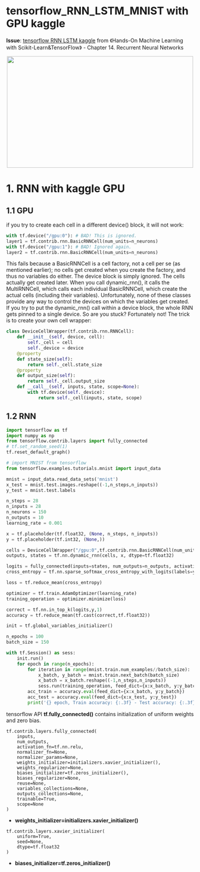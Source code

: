 # tensorflow_RNN_LSTM_MNIST with GPU kaggle

**Issue**: [tensorflow RNN LSTM kaggle](https://github.com/davidkorea/NLP_201811/issues/6) from 《Hands-On Machine Learning with Scikit-Learn&TensorFlow》 -  Chapter 14. Recurrent Neural Networks

<p align="center">
    <img src="https://i.loli.net/2019/01/06/5c31bee02bce4.png" width="500" height="300">
</p>

# 1. RNN with kaggle GPU
## 1.1 GPU
if you try to create each cell in a different
device() block, it will not work:
```python
with tf.device("/gpu:0"): # BAD! This is ignored.
layer1 = tf.contrib.rnn.BasicRNNCell(num_units=n_neurons)
with tf.device("/gpu:1"): # BAD! Ignored again.
layer2 = tf.contrib.rnn.BasicRNNCell(num_units=n_neurons)
```
This fails because a BasicRNNCell is a cell factory, not a cell per se (as mentioned earlier); no cells get
created when you create the factory, and thus no variables do either. The device block is simply ignored.
The cells actually get created later. When you call dynamic_rnn(), it calls the MultiRNNCell, which
calls each individual BasicRNNCell, which create the actual cells (including their variables).
Unfortunately, none of these classes provide any way to control the devices on which the variables get
created. If you try to put the dynamic_rnn() call within a device block, the whole RNN gets pinned to a
single device. So are you stuck? Fortunately not! The trick is to create your own cell wrapper:

```python
class DeviceCellWrapper(tf.contrib.rnn.RNNCell):
    def __init__(self, device, cell):
        self._cell = cell
        self._device = device
    @property
    def state_size(self):
        return self._cell.state_size
    @property
    def output_size(self):
        return self._cell.output_size
    def __call__(self, inputs, state, scope=None):
        with tf.device(self._device):
            return self._cell(inputs, state, scope)
```
## 1.2 RNN
```python
import tensorflow as tf
import numpy as np
from tensorflow.contrib.layers import fully_connected
# tf.set_random_seed(1)
tf.reset_default_graph()
```

```python
# import MNIST from tensorflow
from tensorflow.examples.tutorials.mnist import input_data

mnist = input_data.read_data_sets('mnist')
x_test = mnist.test.images.reshape((-1,n_steps,n_inputs))
y_test = mnist.test.labels
```

```python
n_steps = 28
n_inputs = 28
n_neurons = 150
n_outputs = 10
learning_rate = 0.001
```
```python
x = tf.placeholder(tf.float32, (None, n_steps, n_inputs))
y = tf.placeholder(tf.int32, (None,))

cells = DeviceCellWrapper("/gpu:0",tf.contrib.rnn.BasicRNNCell(num_units=n_neurons)) # GPU
outputs, states = tf.nn.dynamic_rnn(cells, x, dtype=tf.float32)

logits = fully_connected(inputs=states, num_outputs=n_outputs, activation_fn=None)
cross_entropy = tf.nn.sparse_softmax_cross_entropy_with_logits(labels=y, logits=logits)

loss = tf.reduce_mean(cross_entropy)

optimizer = tf.train.AdamOptimizer(learning_rate)
training_operation = optimizer.minimize(loss)

correct = tf.nn.in_top_k(logits,y,1)
accuracy = tf.reduce_mean(tf.cast(correct,tf.float32))

init = tf.global_variables_initializer()
```
```python
n_epochs = 100
batch_size = 150

with tf.Session() as sess:
    init.run()
    for epoch in range(n_epochs):
        for iteration in range(mnist.train.num_examples//batch_size):
            x_batch, y_batch = mnist.train.next_batch(batch_size)
            x_batch = x_batch.reshape((-1,n_steps,n_inputs))
            sess.run(training_operation, feed_dict={x:x_batch, y:y_batch})
        acc_train = accuracy.eval(feed_dict={x:x_batch, y:y_batch})
        acc_test = accuracy.eval(feed_dict={x:x_test, y:y_test})
        print('{} epoch, Train accuracy: {:.3f} - Test accuracy: {:.3f}'.format(epoch, acc_train, acc_test))
```

tensorflow API **tf.fully_connected()** 
contains initialization of uniform weights and zero bias.

```
tf.contrib.layers.fully_connected(
    inputs,
    num_outputs,
    activation_fn=tf.nn.relu,
    normalizer_fn=None,
    normalizer_params=None,
    weights_initializer=initializers.xavier_initializer(),
    weights_regularizer=None,
    biases_initializer=tf.zeros_initializer(),
    biases_regularizer=None,
    reuse=None,
    variables_collections=None,
    outputs_collections=None,
    trainable=True,
    scope=None
)
```
- **weights_initializer=initializers.xavier_initializer()**
```
tf.contrib.layers.xavier_initializer(
    uniform=True,
    seed=None,
    dtype=tf.float32
)
```
- **biases_initializer=tf.zeros_initializer()**

